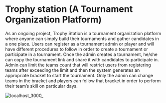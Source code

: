 # Trophy station (A Tournament Organization Platform)
As an ongoing project, Trophy Station is a tournament organization platform where anyone can simply build their tournaments and gather candidates in a one place. Users can register as a tournament admin or player and will have different procedures to follow in order to create a tournament or participate in a tournament. Once the admin creates a tournament, he/she can copy the tournament link and share it with candidates to participate in. Admin can limit the teams count that will restrict users from registering teams after exceeding the limit and then the system generates an appropriate bracket to start the tournament. Only the admin can change teams in the bracket and players can follow that bracket in order to perform their team’s skill on particular days.


![localhost_3000_](https://user-images.githubusercontent.com/127868013/225095605-9308036c-e7eb-42fd-a3c6-1a6736672ab5.png)
